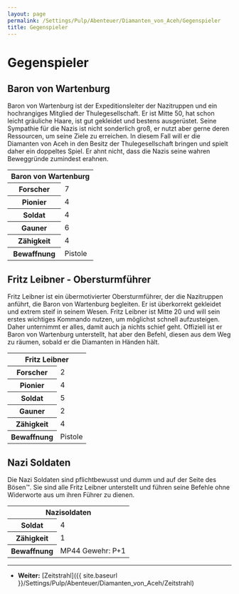 ```yaml
---
layout: page
permalink: /Settings/Pulp/Abenteuer/Diamanten_von_Aceh/Gegenspieler
title: Gegenspieler
---
```


# Gegenspieler

## Baron von Wartenburg

Baron von Wartenburg ist der Expeditionsleiter der Nazitruppen und ein hochrangiges Mitglied der Thulegesellschaft. Er ist Mitte 50, hat schon leicht gräuliche Haare, ist gut gekleidet und bestens ausgerüstet. Seine Sympathie für die Nazis ist nicht sonderlich groß, er nutzt aber gerne deren Ressourcen, um seine Ziele zu erreichen. In diesem Fall will er die Diamanten von Aceh in den Besitz der Thulegesellschaft bringen und spielt daher ein doppeltes Spiel. Er ahnt nicht, dass die Nazis seine wahren Beweggründe zumindest erahnen.

<table>
<tbody>
<tr><th colspan="2">Baron von Wartenburg</th></tr>
<tr><th>Forscher</th><td>7</td></tr>
<tr><th>Pionier</th><td>4</td></tr>
<tr><th>Soldat</th><td>4</td></tr>
<tr><th>Gauner</th><td>6</td></tr>
<tr><th>Zähigkeit</th><td>4</td></tr>
<tr><th>Bewaffnung</th><td>Pistole</td></tr>
</tbody>
</table>

## Fritz Leibner - Obersturmführer

Fritz Leibner ist ein übermotivierter Obersturmführer, der die Nazitruppen anführt, die Baron von Wartenburg begleiten. Er ist überkorrekt gekleidet und extrem steif in seinem Wesen. Fritz Leibner ist Mitte 20 und will sein erstes wichtiges Kommando nutzen, um möglichst schnell aufzusteigen. Daher unternimmt er alles, damit auch ja nichts schief geht. Offiziell ist er Baron von Wartenburg unterstellt, hat aber den Befehl, diesen aus dem Weg zu räumen, sobald er die Diamanten in Händen hält.

<table>
<tbody>
<tr><th colspan="2">Fritz Leibner</th></tr>
<tr><th>Forscher</th><td>2</td></tr>
<tr><th>Pionier</th><td>4</td></tr>
<tr><th>Soldat</th><td>5</td></tr>
<tr><th>Gauner</th><td>2</td></tr>
<tr><th>Zähigkeit</th><td>4</td></tr>
<tr><th>Bewaffnung</th><td>Pistole</td></tr>
</tbody>
</table>

## Nazi Soldaten

Die Nazi Soldaten sind pflichtbewusst und dumm und auf der Seite des Bösen&trade;. Sie sind alle Fritz Leibner unterstellt und führen seine Befehle ohne Widerworte aus um ihren Führer zu dienen.

<table>
<tbody>
<tr><th colspan="2">Nazisoldaten</th></tr>
<tr><th>Soldat</th><td>4</td></tr>
<tr><th>Zähigkeit</th><td>1</td></tr>
<tr><th>Bewaffnung</th><td>MP44 Gewehr: P+1</td></tr>
</tbody>
</table>

***
- **Weiter:** [Zeitstrahl]({{ site.baseurl }}/Settings/Pulp/Abenteuer/Diamanten_von_Aceh/Zeitstrahl)
